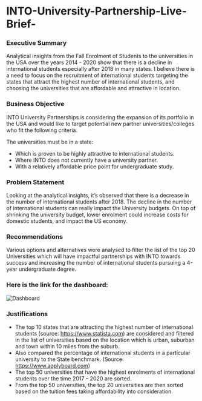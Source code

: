 # INTO-University-Partnership-Live-Brief-

### Executive Summary ###

Analytical insights from the Fall Enrolment of Students to the universities in the USA over the years 2014 - 2020 show that there is a decline in international students especially after 2018 in many states. I believe there is a need to focus on the recruitment of international students targeting the states that attract the highest number of international students, and choosing the universities that are affordable and attractive in location.

### Business Objective ###

INTO University Partnerships is considering the expansion of its portfolio in the USA and would like to target potential new partner universities/colleges who fit the following criteria. 

The universities must be in a state:

* Which is proven to be highly attractive to international students.
* Where INTO does not currently have a university partner.
* With a relatively affordable price point for undergraduate study.

### Problem Statement ###

Looking at the analytical insights, it’s observed that there is a decrease in the number of international students after 2018. The decline in the number of international students can really impact the University budgets. On top of shrinking the university budget, lower enrolment could increase costs for domestic students, and impact the US economy.

### Recommendations ###

Various options and alternatives were analysed to filter the list of the top 20 Universities which will have impactful partnerships with INTO towards success and increasing the number of international students pursuing a 4-year undergraduate degree. 

### Here is the link for the dashboard: ###

![Dashboard]([https://app.powerbi.com/groups/me/reports/57d9e034-b1ca-42e2-b953-a9d3b6fd0015/ReportSection6cc52752e0c25c8aaaa3](https://github.com/SDevalpalli/INTO-University-Partnership-Live-Brief-/commit/80a2883450d7e0dd9a2c24b25cad25f292dbf9f1)) 

### Justifications ###
* The top 10 states that are attracting the highest number of international students (source: https://www.statista.com) are considered and filtered in the list of universities based on the location which is urban, suburban and town within 10 miles from the suburb.
* Also compared the percentage of international students in a particular university to the State benchmark. (Source: https://www.applyboard.com)
* The top 50 universities that have the highest enrolments of international students over the time 2017 – 2020 are sorted.
* From the top 50 universities, the top 20 universities are then sorted based on the tuition fees taking affordability into consideration.
